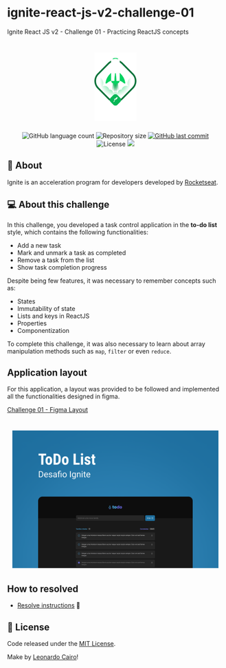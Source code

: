 # ignite-react-js-v2-challenge-01

Ignite React JS v2 - Challenge 01 - Practicing ReactJS concepts

<h1 align="center">
    <img height="160" alt="Ignite ReactJS" title="Ignite ReactJS" src="./.github/ignite.png" />
</h1>

<p align="center">
  <img alt="GitHub language count" src="https://img.shields.io/github/languages/count/leocairos/ignite-react-js-v2-challenge-01?color=%2304D361"/>

  <img alt="Repository size" src="https://img.shields.io/github/repo-size/leocairos/ignite-react-js-v2-challenge-01"/>

  <a href="https://github.com//leocairos/ignite-react-js-v2-challenge-01/commits/master">
    <img alt="GitHub last commit" src="https://img.shields.io/github/last-commit/leocairos/ignite-react-js-v2-challenge-01"/>
  </a>

  <img alt="License" src="https://img.shields.io/badge/license-MIT-brightgreen"/>

  <a href="https://www.linkedin.com/in/leocairos/">
    <img src="https://img.shields.io/badge/LinkedIn-blue?style=flat&logo=linkedin&labelColor=blue"/>
  </a>
</p>

## 🚀 About

Ignite is an acceleration program for developers developed by [Rocketseat](https://rocketseat.com.br/).

## 💻 About this challenge

In this challenge, you developed a task control application in the **to-do list** style, which contains the following functionalities:

- Add a new task
- Mark and unmark a task as completed
- Remove a task from the list
- Show task completion progress

Despite being few features, it was necessary to remember concepts such as:

- States
- Immutability of state
- Lists and keys in ReactJS
- Properties
- Componentization

To complete this challenge, it was also necessary to learn about array manipulation methods such as `map`, `filter` or even `reduce`.

## Application layout

For this application, a layout was provided to be followed and implemented all the functionalities designed in figma.

[Challenge 01 - Figma Layout](https://www.figma.com/file/3EwmfSOOGcBqD9rqYLCcmM/Challenge-01---ToDo-List?type=design&node-id=0-1&t=o3wNdyFyjPOj79bD-0) 

<h1 align="center">
    <img height="320" alt="Figma Layout Capa" title="Challenge 01 - Figma Layout Capa" src="./.github/challenge01_figma_layout_capa.png" />
</h1>

## How to resolved 

* [Resolve instructions](./.github/HowToResolved.md "Resolve instructions") 🚀

## 📄 License

Code released under the [MIT License](./LICENSE).

Make by [Leonardo Cairo](https://www.linkedin.com/in/leocairos/)!